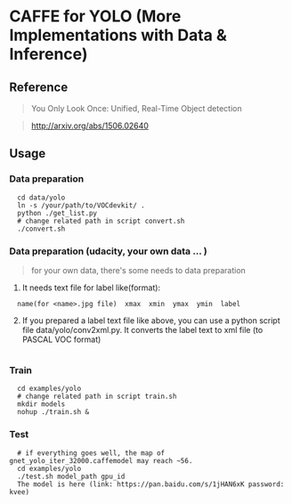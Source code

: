 # CAFFE for YOLO (More Implementations with Data & Inference)

## Reference

> You Only Look Once: Unified, Real-Time Object detection

> http://arxiv.org/abs/1506.02640

## Usage

### Data preparation
```Shell
  cd data/yolo
  ln -s /your/path/to/VOCdevkit/ .
  python ./get_list.py
  # change related path in script convert.sh
  ./convert.sh 
```

### Data preparation (udacity, your own data ... )

> for your own data, there's some needs to data preparation

  1. It needs text file for label like(format):
  ```Shell
    name(for <name>.jpg file)  xmax  xmin  ymax  ymin  label
  ```
  
  2. If you prepared a label text file like above, you can use a python script file data/yolo/conv2xml.py.
     It converts the label text to xml file (to PASCAL VOC format)
     
     ```Shell
     ```

### Train
```Shell
  cd examples/yolo
  # change related path in script train.sh
  mkdir models
  nohup ./train.sh &
```

### Test
```Shell
  # if everything goes well, the map of gnet_yolo_iter_32000.caffemodel may reach ~56.
  cd examples/yolo
  ./test.sh model_path gpu_id
  The model is here (link: https://pan.baidu.com/s/1jHAN6xK password: kvee)
```
